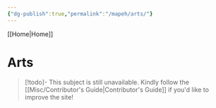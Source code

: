 ```yaml
---
{"dg-publish":true,"permalink":"/mapeh/arts/"}
---
```


[[Home\|Home]]

# Arts

>[!todo]- This subject is still unavailable. Kindly follow the [[Misc/Contributor's Guide\|Contributor's Guide]] if you'd like to improve the site!